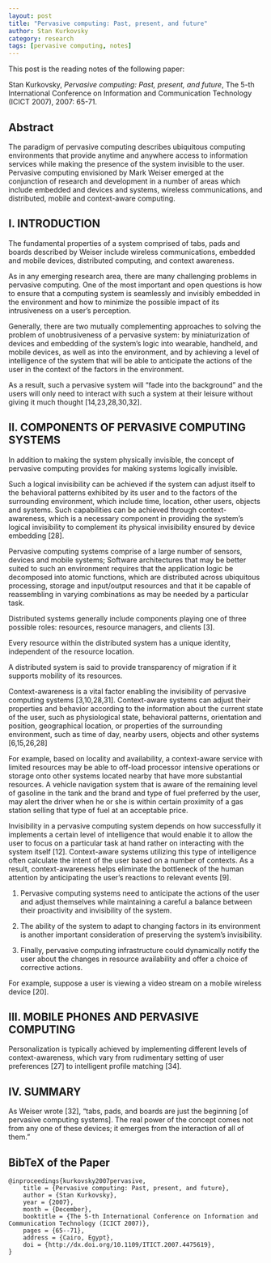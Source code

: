 ```yaml
---
layout: post
title: "Pervasive computing: Past, present, and future"
author: Stan Kurkovsky
category: research
tags: [pervasive computing, notes]
---
```


This post is the reading notes of the following paper:

Stan Kurkovsky,
*Pervasive computing: Past, present, and future*,
The 5-th International Conference on Information and Communication
Technology (ICICT 2007), 2007: 65-71.

<!--more-->

## Abstract

The paradigm of pervasive computing describes ubiquitous computing environments
that provide anytime and anywhere access to information services while making
the presence of the system invisible to the user.  Pervasive computing
envisioned by Mark Weiser emerged at the conjunction of research and
development in a number of areas which include embedded and devices and
systems, wireless communications, and distributed, mobile and context-aware
computing.

## I. INTRODUCTION

The fundamental properties of a system comprised of tabs, pads and boards
described by Weiser include wireless communications, embedded and mobile
devices, distributed computing, and context awareness.

As in any emerging research area, there are many challenging problems in
pervasive computing. One of the most important and open questions is how to
ensure that a computing system is seamlessly and invisibly embedded in the
environment and how to minimize the possible impact of its intrusiveness on a
user’s perception.

Generally, there are two mutually complementing approaches to solving the
problem of unobtrusiveness of a pervasive system: by miniaturization of devices
and embedding of the system’s logic into wearable, handheld, and mobile
devices, as well as into the environment, and by achieving a level of
intelligence of the system that will be able to anticipate the actions of the
user in the context of the factors in the environment.

As a result, such a pervasive system will “fade into the background” and the
users will only need to interact with such a system at their leisure without
giving it much thought [14,23,28,30,32].


## II. COMPONENTS OF PERVASIVE COMPUTING SYSTEMS

In addition to making the system physically invisible, the concept of pervasive
computing provides for making systems logically invisible.

Such a logical invisibility can be achieved if the system can adjust itself to
the behavioral patterns exhibited by its user and to the factors of the
surrounding environment, which include time, location, other users, objects and
systems. Such capabilities can be achieved through context-awareness, which is
a necessary component in providing the system’s logical invisibility to
complement its physical invisibility ensured by device embedding [28].

Pervasive computing systems comprise of a large number of sensors, devices and
mobile systems; Software architectures that may be better suited to such an
environment requires that the application logic be decomposed into atomic
functions, which are distributed across ubiquitous processing, storage and
input/output resources and that it be capable of reassembling in varying
combinations as may be needed by a particular task.

Distributed systems generally include components playing one of three possible
roles: resources, resource managers, and clients [3].

Every resource within the distributed system has a unique identity, independent
of the resource location.

A distributed system is said to provide transparency of migration if it
supports mobility of its resources.

Context-awareness is a vital factor enabling the invisibility of pervasive
computing systems [3,10,28,31]. Context-aware systems can adjust their
properties and behavior according to the information about the current state of
the user, such as physiological state, behavioral patterns, orientation and
position, geographical location, or properties of the surrounding environment,
such as time of day, nearby users, objects and other systems [6,15,26,28]

For example, based on locality and availability, a context-aware service with
limited resources may be able to off-load processor intensive operations or
storage onto other systems located nearby that have more substantial resources.
A vehicle navigation system that is aware of the remaining level of gasoline in
the tank and the brand and type of fuel preferred by the user, may alert the
driver when he or she is within certain proximity of a gas station selling that
type of fuel at an acceptable price.

Invisibility in a pervasive computing system depends on how successfully it
implements a certain level of intelligence that would enable it to allow the
user to focus on a particular task at hand rather on interacting with the
system itself [12]. Context-aware systems utilizing this type of intelligence
often calculate the intent of the user based on a number of contexts. As a
result, context-awareness helps eliminate the bottleneck of the human attention
by anticipating the user’s reactions to relevant events [9].

1. Pervasive computing systems need to anticipate the actions of the user and
   adjust themselves while maintaining a careful a balance between their
   proactivity and invisibility of the system.
2. The ability of the system to adapt to changing factors in its environment is
   another important consideration of preserving the system’s invisibility.

3. Finally, pervasive computing infrastructure could dynamically notify the
   user about the changes in resource availability and offer a choice of
   corrective actions.

For example, suppose a user is viewing a video stream on a mobile wireless
device [20].

## III. MOBILE PHONES AND PERVASIVE COMPUTING

Personalization is typically achieved by implementing different levels of
context-awareness, which vary from rudimentary setting of user preferences [27]
to intelligent profile matching [34].


## IV. SUMMARY

As Weiser wrote [32], “tabs, pads, and boards are just the beginning [of
pervasive computing systems]. The real power of the concept comes not from any
one of these devices; it emerges from the interaction of all of them.”

## BibTeX of the Paper

	@inproceedings{kurkovsky2007pervasive,
    	title = {Pervasive computing: Past, present, and future},
     	author = {Stan Kurkovsky},
     	year = {2007},
     	month = {December},
     	booktitle = {The 5-th International Conference on Information and Communication Technology (ICICT 2007)},
     	pages = {65--71},
     	address = {Cairo, Egypt},
     	doi = {http://dx.doi.org/10.1109/ITICT.2007.4475619},
	}
